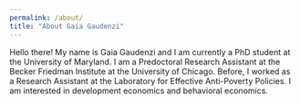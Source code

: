 ```yaml
---
permalink: /about/
title: "About Gaia Gaudenzi"
---
```

Hello there! My name is Gaia Gaudenzi and I am currently a PhD student at the University of Maryland.
I am a Predoctoral Research Assistant at the Becker Friedman Institute at the University of Chicago. Before, I worked as a Research Assistant at the Laboratory for Effective Anti-Poverty Policies. I am interested in development economics and behavioral economics.
